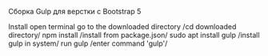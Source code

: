 Сборка Gulp для верстки с Bootstrap 5

Install
open terminal
go to the downloaded directory /cd downloaded directory/
npm install /install from package.json/
sudo apt install gulp /install gulp in system/
run gulp /enter command 'gulp'/
